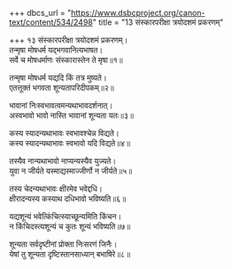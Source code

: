 +++
dbcs_url = "https://www.dsbcproject.org/canon-text/content/534/2498"
title = "13 संस्कारपरीक्षा त्रयोदशमं प्रकरणम्"

+++
१३
संस्कारपरीक्षा त्रयोदशमं प्रकरणम्।  
तन्मृषा मोषधर्म यद्भगवानित्यभाषत।  
सर्वे च मोषधर्माणः संस्कारास्तेन ते मृषा॥१॥

तन्मृषा मोषधर्म यद्यदि किं तत्र मुष्यते।  
एतत्तूक्तं भगवता शून्यतापरिदीपकम्॥२॥

भावानां निःस्वभावत्वमन्यथाभावदर्शनात्।  
अस्वभावो भावो नास्ति भावानां शून्यता यतः॥३॥

कस्य स्यादन्यथाभावः स्वभावश्चेन्न विद्यते।  
कस्य स्यादन्यथाभावः स्वभावो यदि विद्यते॥४॥

तस्यैव नान्यथाभावो नाप्यन्यस्यैव युज्यते।  
युवा न जीर्यते यस्माद्यस्माज्जीर्णो न जीर्यते॥५॥

तस्य चेदन्यथाभावः क्षीरमेव भवेद्दधि।  
क्षीरादन्यस्य कस्याथ दधिभावो भविष्यति॥६॥

यद्यशून्यं भवेत्किंचित्स्याच्छून्यमिति किंचन।  
न किंचिदस्त्यशून्यं च कुतः शून्यं भविष्यति॥७॥

शून्यता सर्वदृष्टीनां प्रोक्ता निःसरणं जिनैः।  
येषां तु शून्यता दृष्टिस्तानसाध्यान् बभाषिरे॥८॥

